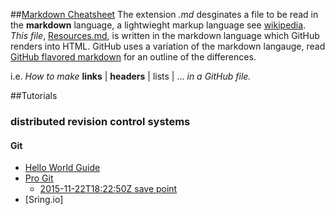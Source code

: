 ##[Markdown Cheatsheet](https://github.com/adam-p/markdown-here/wiki/Markdown-Cheatsheet)
The extension *.md* desginates a file to be read in the **markdown** language, a lightwieght markup language see [wikipedia](https://en.wikipedia.org/wiki/Markdown). *This file*, [Resources.md](https://github.com/PersonaErazed/hello-world/blob/master/Resources.md), is written in the markdown language which GitHub renders into HTML. GitHub uses a variation of the markdown langauge, read [GitHub flavored markdown](https://help.github.com/articles/github-flavored-markdown/) for an outline of the differences.

i.e. *How to make* **links** | **headers** | lists | ... *in a GitHub file.*


##Tutorials

### distributed revision control systems
#### Git
- [Hello World Guide](http://guides.github.com/activities/hello-world)
- [Pro Git](https://git-scm.com/book/en/v2)
  - [2015-11-22T18:22:50Z save point](https://git-scm.com/book/en/v2/Git-Basics-Getting-a-Git-Repository)
- [Sring.io]
